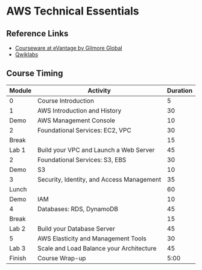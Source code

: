 # AWS Technical Essentials

## Reference Links

* [Courseware at eVantage by Gilmore Global](https://evantage.gilmoreglobal.com/#/user/signin)
* [Qwiklabs](https://https://ddls.qwiklabs.com/)

## Course Timing

|Module|Activity|Duration|
|-|-|-|
|0|Course Introduction|5|
|1|AWS Introduction and History|30|
|Demo|AWS Management Console|10|
|2|Foundational Services: EC2, VPC|30|
|Break||15|
|Lab 1|Build your VPC and Launch a Web Server|45|
|2|Foundational Services: S3, EBS|30|
|Demo|S3|10|
|3|Security, Identity, and Access Management|35|
|Lunch||60|
|Demo|IAM|10|
|4|Databases: RDS, DynamoDB|45|
|Break||15|
|Lab 2|Build your Database Server|45|
|5|AWS Elasticity and Management Tools|30|
|Lab 3|Scale and Load Balance your Architecture|45|
|Finish|Course Wrap-up|5:00|
